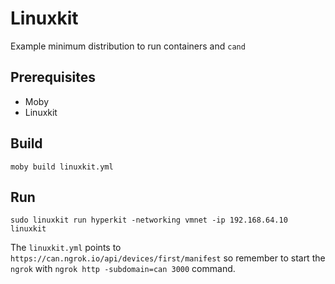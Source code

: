 # Linuxkit
Example minimum distribution to run containers and `cand`

## Prerequisites
- Moby
- Linuxkit

## Build
```
moby build linuxkit.yml
```

## Run
```
sudo linuxkit run hyperkit -networking vmnet -ip 192.168.64.10 linuxkit
```

The `linuxkit.yml` points to `https://can.ngrok.io/api/devices/first/manifest` so remember to
start the `ngrok` with `ngrok http -subdomain=can 3000` command.